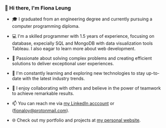### 👋 Hi there, I'm Fiona Leung

- 🎓 I graduated from an engineering degree and currently pursuing a computer programming diploma.
- 💻 I'm a skilled programmer with 1.5 years of experience, focusing on database, expecially SQL and MongoDB with data visualization tools Tableau. I also eagar to learn more about web development.
- 🚀 Passionate about solving complex problems and creating efficient solutions to deliver exceptional user experiences.

- 🌱 I'm constantly learning and exploring new technologies to stay up-to-date with the latest industry trends.
- 👯 I enjoy collaborating with others and believe in the power of teamwork to achieve remarkable results.

- 📫 You can reach me via [my LinkedIn acccount](linked.com/in/fionaloy) or (fionaloy@protonmail.com).
- 🌐 Check out my portfolio and projects at [my personal website](https://fiona00000.github.io/).

<!--
**fiona00000/fiona00000** is a ✨ _special_ ✨ repository because its `README.md` (this file) appears on your GitHub profile.

Here are some ideas to get you started:

- 🔭 I’m currently working on ...
- 🌱 I’m currently learning ...
- 👯 I’m looking to collaborate on ...
- 🤔 I’m looking for help with ...
- 💬 Ask me about ...
- 📫 How to reach me: ...
- 😄 Pronouns: ...
- ⚡ Fun fact: ...
-->
